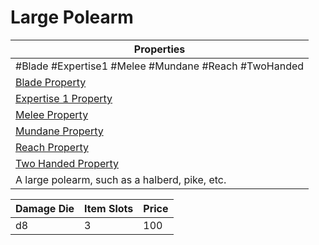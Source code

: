 # Large Polearm

|Properties|
|----------|
|\#Blade #Expertise1 #Melee #Mundane #Reach #TwoHanded|
|[Blade Property](../Weapon%20Properties/Blade%20Property.md)|
|[Expertise 1 Property](../Weapon%20Properties/Expertise%20X%20Property.md)|
|[Melee Property](../Weapon%20Properties/Melee%20Property.md)|
|[Mundane Property](../../../Material%20Properties/Mundane%20Property.md)|
|[Reach Property](../Weapon%20Properties/Reach%20Property.md)|
|[Two Handed Property](../Weapon%20Properties/Two%20Handed%20Property.md)|
|A large polearm, such as a halberd, pike, etc.|

|Damage Die|Item Slots|Price|
|----------|----------|-----|
|d8|3|100|
